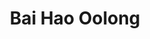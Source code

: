 ---
title: Bai Hao Oolong
color: red
info: ein offener Oolong, der sein besonderes Aroma durch feine Käferbisse bekommt. Stark oxidiert und nur sehr wenig geröstet.

shop: Taiwan Tea Crafts
shop-url: https://www.taiwanteacrafts.com/product/oriental-beauty-superior-grade-oolong-tea
order-id: 2022-ttc-1
order-date: Januar 2022
key: 7

show-details: true
type: Oolong
location: Emei
elevation: 600m
harvest: Juni 2021
harvest-style: handgepflückt
cultivar: Qin Xin Da Mu
oxidation: hoch
roasting: leicht


gongfu: true
gongfu-temperature: 95°C
gongfu-weight: 5g pro 100ml 
gongfu-volume: ca. 2/3 des Gefäßes gefüllt ist
gongfu-rinse: blitz
gongfu-first: 10 Sekunden
gongfu-further: +10 Sekunden pro Aufguss
---